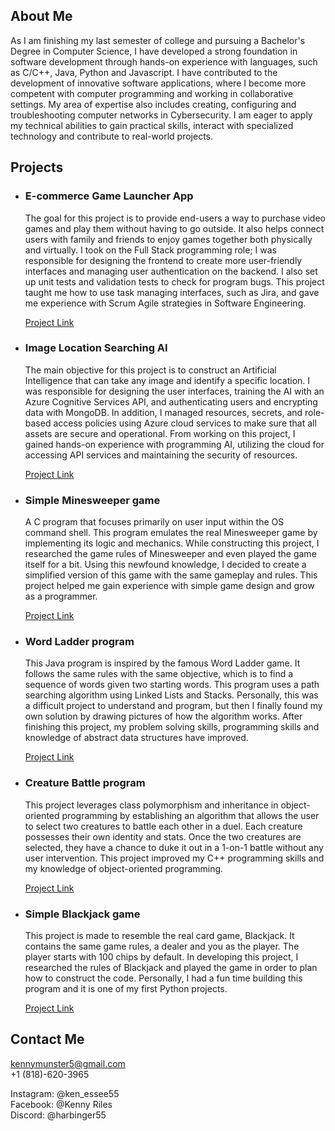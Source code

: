 About Me
--------

As I am finishing my last semester of college and pursuing a Bachelor's Degree in Computer Science, I have developed a strong foundation in software development through hands-on experience with languages, such as C/C++, Java, Python and Javascript. I have contributed to the development of innovative software applications, where I become more competent with computer programming and working in collaborative settings. My area of expertise also includes creating, configuring and troubleshooting computer networks in Cybersecurity. I am eager to apply my technical abilities to gain practical skills, interact with specialized technology and contribute to real-world projects.

Projects
--------

*   ### E-commerce Game Launcher App
    
    The goal for this project is to provide end-users a way to purchase video games and play them without having to go outside. It also helps connect users with family and friends to enjoy games together both physically and virtually. I took on the Full Stack programming role; I was responsible for designing the frontend to create more user-friendly interfaces and managing user authentication on the backend. I also set up unit tests and validation tests to check for program bugs. This project taught me how to use task managing interfaces, such as Jira, and gave me experience with Scrum Agile strategies in Software Engineering.
    
    [Project Link](https://github.com/KTRiles55/game-launcher)
*   ### Image Location Searching AI
    
    The main objective for this project is to construct an Artificial Intelligence that can take any image and identify a specific location. I was responsible for designing the user interfaces, training the AI with an Azure Cognitive Services API, and authenticating users and encrypting data with MongoDB. In addition, I managed resources, secrets, and role-based access policies using Azure cloud services to make sure that all assets are secure and operational. From working on this project, I gained hands-on experience with programming AI, utilizing the cloud for accessing API services and maintaining the security of resources.
    
    [Project Link](https://github.com/CTRLFreaksCSUN/GeoVision-AI/tree/main)
*   ### Simple Minesweeper game
    
    A C program that focuses primarily on user input within the OS command shell. This program emulates the real Minesweeper game by implementing its logic and mechanics. While constructing this project, I researched the game rules of Minesweeper and even played the game itself for a bit. Using this newfound knowledge, I decided to create a simplified version of this game with the same gameplay and rules. This project helped me gain experience with simple game design and grow as a programmer.
    
    [Project Link](https://github.com/KTRiles55/minesweeper)
*   ### Word Ladder program
    
    This Java program is inspired by the famous Word Ladder game. It follows the same rules with the same objective, which is to find a sequence of words given two starting words. This program uses a path searching algorithm using Linked Lists and Stacks. Personally, this was a difficult project to understand and program, but then I finally found my own solution by drawing pictures of how the algorithm works. After finishing this project, my problem solving skills, programming skills and knowledge of abstract data structures have improved.
    
    [Project Link](https://github.com/KTRiles55/Word_Ladder)
*   ### Creature Battle program
    
    This project leverages class polymorphism and inheritance in object-oriented programming by establishing an algorithm that allows the user to select two creatures to battle each other in a duel. Each creature possesses their own identity and stats. Once the two creatures are selected, they have a chance to duke it out in a 1-on-1 battle without any user intervention. This project improved my C++ programming skills and my knowledge of object-oriented programming.
    
    [Project Link](https://github.com/KTRiles55/Creature-Battle)
*   ### Simple Blackjack game
    
    This project is made to resemble the real card game, Blackjack. It contains the same game rules, a dealer and you as the player. The player starts with 100 chips by default. In developing this project, I researched the rules of Blackjack and played the game in order to plan how to construct the code. Personally, I had a fun time building this program and it is one of my first Python projects.
    
    [Project Link](https://github.com/KTRiles55/Blackjack)

Contact Me
----------

kennymunster5@gmail.com  
+1 (818)-620-3965  
  
Instagram: @ken\_essee55  
Facebook: @Kenny Riles  
Discord: @harbinger55
